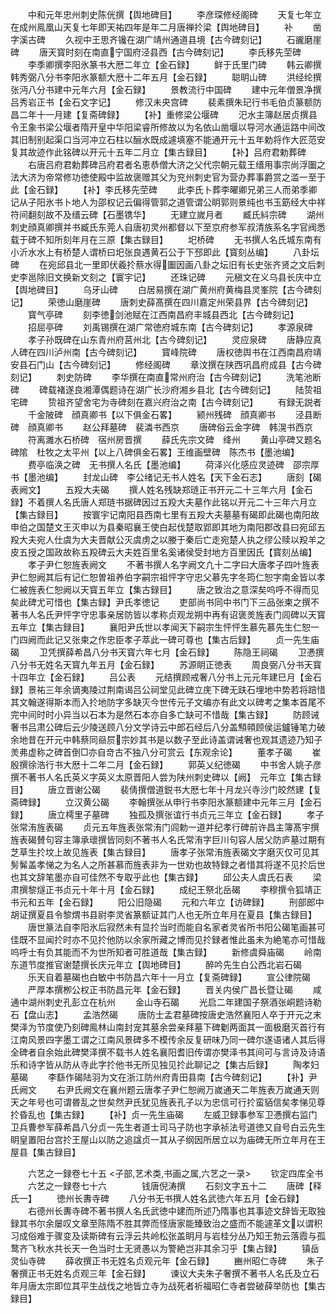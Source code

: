 <!-- { "loadSidebar": true } -->
　　中和元年忠州刺史陈侊撰【舆地碑目】
　　李彦琛修经阁碑
　　天复七年立在成州鳯凰山天复七年即天祐四年是年二月唐禅扵梁【舆地碑目】
　　补
　　凿字溪古碑
　　久视中王思齐镵在湖广靖州通道县境【古今碑刻记】
　　石豅磨崖碑
　　唐天寳时刻在南直宁国府泾县西【古今碑刻记】
　　李氏移先茔碑
　　李季卿撰李阳氷篆书大厯二年立【金石録】
　　鲜于氏里门碑
　　韩云卿撰韩秀弼八分书李阳氷篆额大厯十二年五月【金石録】
　　聪眀山碑
　　洪经纶撰张沔八分书建中元年六月【金石録】
　　景教流行中国碑
　　建中元年僧景净撰吕秀岩正书【金石文字记】
　　修汉未央宫碑
　　裴素撰朱玘行书毛伯贞篆额防昌二年十一月建【复斋碑録】
　　【补】重修梁公堰碑
　　汜水主簿赵居贞撰县令王象书梁公堰者隋开皇中华阳梁睿所修故以为名依山凿堰以导河水通运路中间改其旧制别起渠口当河冲立石柱以酾水既成遽填塞不能通开元十五年勅将作大匠范安复其故迹作此铭碑以开元十五年二月立【集古録目】
　　【补】吕府君勅葬碑
　　右唐吕府君勅葬碑吕府君者名恵恭僧大济之父代宗朝元载王缙用事宗尚浮圗之法大济为帝常修功徳使殿中监故褒赠其父为兖州刺史官为营办葬事爵赏之滥一至于此【金石録】
　　【补】李氏移先茔碑
　　此李氏卜葬李曜卿兄弟三人而弟季卿记从子阳氷书卜地人为邵权记云偏得管郭之道管谓公眀郭则景纯也书玉筯经大中祥符间翻刻故不及缙云碑【石墨镌华】
　　无建立嵗月者
　　臧氏紏宗碑
　　湖州刺史顔真卿撰并书臧氏东莞人自唐初灵州都督以下至京府参军叔清族系名字官阀悉载于碑不知所刻年月在三原【集古録目】
　　圯桥碑
　　无书撰人名氏城东南有小沂水水上有桥楚人谓桥曰圯张良遇黄石公于下邳即此【寳刻丛编】
　　八卦坛碑
　　在宛邱县北一里即伏羲扵蔡水得圗因画八卦之坛旧有长史张齐贤之文后刺史李邕除旧文换新文刻之【寰宇记】
　　还珠记碑
　　元稹文在义乌县长庆中立【舆地碑目】
　　乌牙山碑
　　白居易撰在湖广黄州府黄梅县灵峯院【古今碑刻记】
　　荣徳山磨崖碑
　　唐刺史薛髙撰在四川嘉定州荣县界【古今碑刻记】
　　寳气亭碑
　　刻李徳剑池赋在江西南昌府丰城县西北【古今碑刻记】
　　招屈亭碑
　　刘禹锡撰在湖广常徳府城东南【古今碑刻记】
　　孝源泉碑
　　孝子孙既碑在山东青州府莒州北【古今碑刻记】
　　灵应泉碑
　　唐静应真人碑在四川泸州南【古今碑刻记】
　　寳峰院碑
　　唐权徳舆书在江西南昌府靖安县石门山【古今碑刻记】
　　修经阁碑
　　章汶撰在陕西巩昌府成县【古今碑刻记】
　　刺史防碑
　　李华撰在南直常州府治【古今碑刻记】
　　洗笔池断碑
　　碑载褚遂良湘潭偶题诗在湖广长沙府湘乡县北【古今碑刻记】
　　陆贽祖宅碑
　　贽祖齐望舍宅为寺碑刻在嘉兴府治之南【古今碑刻记】
　　有録无説者
　　千金陂碑　顔真卿书【以下俱金石畧】
　　颍州残碑　顔真卿书
　　泾县断碑　顔真卿书
　　赵公拜墓碑　裴潾书西京
　　唐碑俗云金字碑　韩滉书西京
　　符离濉水石桥碑　宿州房晋撰
　　薛氏先宗文碑　绛州
　　黄山亭碑又题名碑隂　杜牧之太平州【以上八碑俱金石畧】王维画壁碑　陈杰书【墨池编】
　　费亭临涣之碑　无书撰人名氏【墨池编】
　　荷泽兴化感应灵迹碑　邵宗厚书【墨池编】
　　封龙山碑　李公绪记无书人姓名【天下金石志】
　　唐刻【碣表阙文】
　　五羖大夫碣
　　撰人姓名残缺郑琏正书开元二十三年六月【金石録】不着撰人名氏唐人郑琏书据碑因过五羖大夫墓作此铭以开元二十三年六月立【集古録目】
　　按寰宇记南阳县西南七里有五羖大夫墓墓有碣即此碣也南阳故申伯之国楚文王灭申以为县秦昭襄王使白起伐楚取郢即其地为南阳郡改县曰宛邱五羖大夫宛人仕虞为大夫晋献公灭虞虏之以媵于秦后亡走宛楚人执之缪公赎以羖羊之皮五授之国政故称五羖碑云大夫姓百里名奚诸侯受封地方百里因氏【寳刻丛编】
　　孝子尹仁恕旌表阙文
　　不著书撰人名字阙文凢十二字曰大唐孝子四叶旌表尹仁恕阙其后有记仁恕曽祖养伯字嗣宗祖怦字守忠父慕先字冬筠仁恕字南金皆以孝仁被旌表仁恕阙以天寳五年立【集古録目】
　　唐之致治之意深矣呜呼不得而见矣此碑尤可惜也【集古録】尹氏孝徳记
　　吏部尚书同中书门下三品张柬之撰不著书人名氏尹怦字守忠事亲居防皆以孝称贞观龙朔中再有诏褒羙旌表门闾碑以天寳五年立【集古録目】
　　襄阳尹氏世以孝闻天下嗣宗生怦怦生慕先慕先生仁恕一门四阙而此记又张柬之作忠臣孝子萃此一碑可尊也【集古后録】
　　贞一先生庙碣
　　卫凭撰薛希昌八分书天寳六年七月【金石録】
　　陈隐王祠碣
　　卫慿撰八分书无姓名天寳九年五月【金石録】
　　苏源眀正徳表
　　周良弼八分书天寳十四年立【金石録】
　　吕公表
　　元结撰顾戒奢八分书上元元年建巳月【金石録】景祐三年余谪夷陵过荆南谒吕公祠堂见此碑立庑下碑无趺石埋地中势若将踣惜其文翰遂得斯本而入扵地防字多缺灭今世传元子文编亦有此文以碑考之集本首尾不完中间时时小异当以石本为是然石本亦自多亡缺可不惜哉【集古録】
　　防顾诫奢书吕肃公碑后云少陵送顾八分文学诗云中郎石经后八分盖顦顇顾侯运鑪锤笔力破余地昔在开元中韩蔡同赑屃宗妙其书是以数子至此诗盖谓诫奢也观其遗迹乃知子羙弗虚称之碑首倒□亦自竒古不独八分可赏云【东观余论】
　　董孝子碣
　　崔殷撰徐浩行书大厯十二年二月【金石録】
　　郭英乂纪徳碣
　　中书舍人姚子彦撰不著书人名氏英义字英义太原晋阳人尝为陕州刺史碑以【阙】　元年立【集古録目】
　　唐立晋谢公碣
　　裴倩撰僧道鋭书大厯七年十月龙兴寺沙门皎然建【复斋碑録】
　　立汉黄公碣
　　李翰撰张从申行书李阳氷篆额建中元年三月【金石録】
　　唐立樗里子墓碑
　　独孤及撰张谊行书贞元三年立【金石録】
　　孝子张常洧旌表碣
　　贞元五年旌表张常洧门闾勅一道并纪孝行碑前许昌主簿髙宇撰旌表碣賛句容主簿承瓌撰皆同刻不著书人名氏常洧字巨川句容人居父防庐墓过期有芝草生扵坟上故见旌表【集古録目】
　　唐孝子张常洧旌表碣文字磨灭仅可见其髣髴盖孝悌之为名人之所甚慕而旌表非为一世劝也故特録之者惜其将遂不见扵后世也其文辞笔墨亦自可佳然不专取乎此也【集古録】
　　邱公夫人虞氏石表
　　梁肃撰黎燧正书贞元十年十月【金石録】
　　成纪王祭北岳碣
　　李穆撰令狐靖正书元和五年【金石録】
　　阳公旧隐碣
　　元和六年立【访碑録】
　　刑部郎中胡证撰夏县令黎煟书县尉李灵省篆额证其门人也无所立年月在夏县【集古録目】
　　唐世篆法自李阳氷后寂然未有显扵当时而能自名家者灵省所书阳公碣笔画甚可佳既不显闻扵时亦不见扵他防以余家所藏之博而见扵録者惟此虽未为絶笔亦可惜哉呜呼士有负其能而不为世所知者可胜道哉【集古録】
　　新修虞舜庙碣
　　岭南东道节度推官谢楚撰长庆元年立【舆地碑目】
　　醉吟先生白公西北岩石碣
　　乐天自着墓碣也白敏中书防昌六年十一月立【复斋碑録】
　　宣公律院碣
　　严厚本撰栁公权正书防昌元年【金石録】
　　晋关内侯广昌长暨让碣
　　咸通中湖州刺史孔彭立在杭州
　　金山寺石碣
　　光启二年建国子祭酒张峒题诗勒石【盘山志】
　　孟浩然碣
　　唐防士孟君墓碑按唐史浩然襄阳人卒于开元之末樊泽为节度使乃刻碑鳯林山南封宠其墓余尝亲拜墓下碑劖两面其一面极磨灭首行有江南风景四字墨工谓之江南风景碑多不模传余反复研味乃同一碑尔遂语诸人其后得全碑者自余始此碑樊泽撰不载书人姓名襄阳耆旧传谓亦樊泽书其间可与言诗及诗语乐和诗字皆从防从寺此字扵他书无所见独见扵此聊记之【集古后録】
　　陶孝妇墓碣
　　李繇作碣陆羽为文在浙江防州府青田县南【古今碑刻记】
　　【补】尹氏阙文
　　右尹氏阙文在襄州题云唐孝子尹仁恕阙万嵗通天二年旌表万嵗通天则天之年号也可谓昬乱之世矣然尹氏犹见旌表孔子以为忠信可行扵蛮貊信矣孝悌见尊扵昏乱也【集古録】
　　【补】贞一先生庙碣
　　左威卫録事参军卫慿撰右监门卫兵曹参军薛希昌八分贞一先生者道士司马子防也字承祯法号道徳又自号白云先生眀皇置阳台宫扵王屋山以防之追諡贞一其从子纲因所居立以为庙碑无所立年月在王屋县【集古録目】









　　六艺之一録卷七十五
<子部,艺术类,书画之属,六艺之一录>
　　钦定四库全书
　　六艺之一録卷七十六　　　　钱唐倪涛撰
　　石刻文字五十二
　　唐碑【释氏一】
　　徳州长夀寺碑
　　八分书无书撰人姓名武徳六年五月【金石録】
　　右德州长夀寺碑不著书撰人名氏武徳中建而所述乃隋事也其事迹文辞皆无取独録其书尔余屡叹文章至陈隋不胜其弊而怪唐家能臻致治之盛而不能遽革文以谓积习成俗难于骤变及读斯碑有云浮云共岭松张盖眀月与岩桂分丛乃知王勃云落霞与孤鹜齐飞秋水共长天一色当时士无贤愚以为警絶岂非其余习乎【集占録】
　　镇岳灵仙寺碑
　　薛收撰正书无姓名贞观元年【金石録】
　　豳州昭仁寺碑
　　朱子奢撰正书无姓名贞观三年【金石録】
　　谏议大夫朱子奢撰不著书人名氏及立石年月唐太宗即位其平生战伐之地皆立寺为战死者祈福昭仁寺者尝破薛举防也【集古録目】
